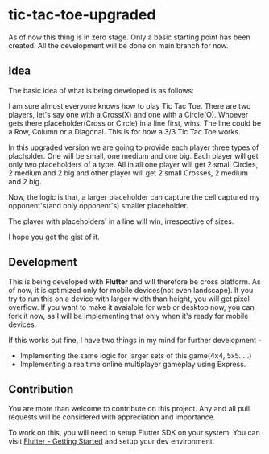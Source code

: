 # tic-tac-toe-upgraded

As of now this thing is in zero stage. Only a basic starting point has been created. All the development will be done on main branch for now.

## Idea

The basic idea of what is being developed is as follows:

I am sure almost everyone knows how to play Tic Tac Toe. There are two players, let's say one with a Cross(X) and one with a Circle(O). Whoever gets there placeholder(Cross or Circle) in a line first, wins. The line could be a Row, Column or a Diagonal. This is for how a 3/3 Tic Tac Toe works.

In this upgraded version we are going to provide each player three types of placholder. One will be small, one medium and one big. Each player will get only two placeholders of a type. All in all one player will get 2 small Circles, 2 medium and 2 big and other player will get 2 small Crosses, 2 medium and 2 big.

Now, the logic is that, a larger placeholder can capture the cell captured my opponent's(and only opponent's) smaller placeholder.

The player with placeholders' in a line will win, irrespective of sizes.

I hope you get the gist of it.

## Development

This is being developed with **Flutter** and will therefore be cross platform. As of now, it is optimized only for mobile devices(not even landscape). If you try to run this on a device with larger width than height, you will get pixel overflow. If you want to make it avaialble for web or desktop now, you can fork it now, as I will be implementing that only when it's ready for mobile devices.

If this works out fine, I have two things in my mind for further development - 
- Implementing the same logic for larger sets of this game(4x4, 5x5.....)
- Implementing a realtime online multiplayer gameplay using Express.

## Contribution

You are more than welcome to contribute on this project. Any and all pull requests will be considered with appreciation and importance.

To work on this, you will need to setup Flutter SDK on your system. You can visit [Flutter - Getting Started](https://docs.flutter.dev/get-started/install) and setup your dev environment.
